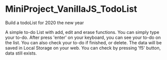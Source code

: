 # MiniProject_VanillaJS_TodoList
Build a todoList for 2020 the new year

A simple to-do List with add, edit and erase functions.
You can simply type your to-do. After press 'enter' on your keyboard, you can see your to-do on the list.
You can also check your to-do if finished, or delete.
The data will be saved in Local Storage on your web. You can check by pressing 'f5' button, data still exists. 
